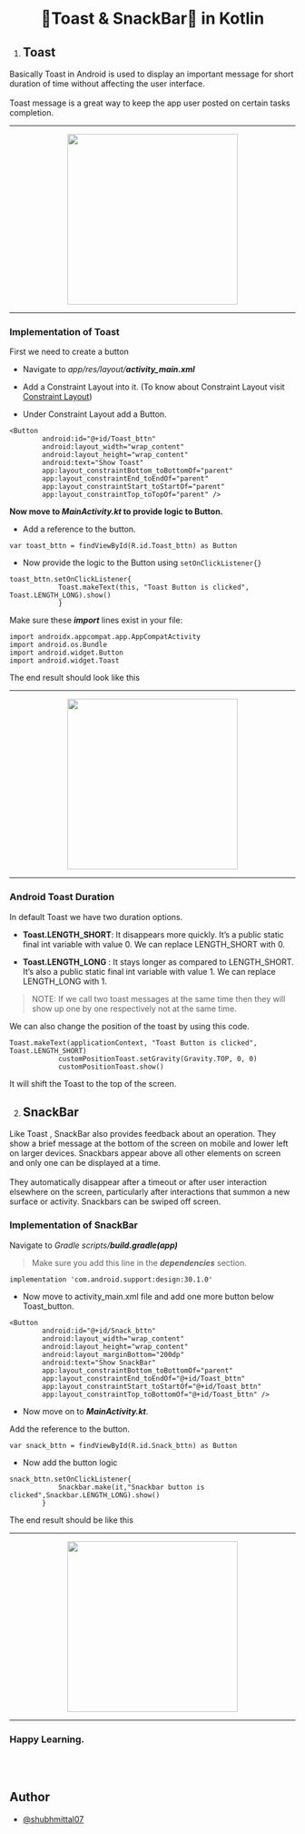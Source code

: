 # <div align="center">🍞Toast & SnackBar🍫 in Kotlin</div>

1. ## Toast

Basically Toast in Android is used to display an important message for short duration of time without affecting the user interface.
<br>
<br>
Toast message is a great way to keep the app user posted on certain tasks completion.

<hr>

<div align = "center">
<img src = "https://user-images.githubusercontent.com/59731205/136616594-0be16ae8-774e-4844-b041-a3c0888650ec.png" width = "300">
</div>

<hr>

### Implementation of Toast
First we need to create a button
* Navigate to _app/res/layout/**activity_main.xml**_

* Add a Constraint Layout into it.
(To know about Constraint Layout visit [Constraint Layout](https://github.com/girlscript/winter-of-contributing/blob/Android_Development_With_Kotlin/Android_Development_with_Kotlin/07.%20View%20Groups/07.4%20Constraint%20Layout.md))

* Under Constraint Layout add a Button.

```
<Button
        android:id="@+id/Toast_bttn"
        android:layout_width="wrap_content"
        android:layout_height="wrap_content"
        android:text="Show Toast"
        app:layout_constraintBottom_toBottomOf="parent"
        app:layout_constraintEnd_toEndOf="parent"
        app:layout_constraintStart_toStartOf="parent"
        app:layout_constraintTop_toTopOf="parent" />
```

**Now move to _MainActivity.kt_ to provide logic to Button.**

* Add a reference to the button.

`var toast_bttn = findViewById(R.id.Toast_bttn) as Button`

* Now provide the logic to the Button using `setOnClickListener{}`

```
toast_bttn.setOnClickListener{
            Toast.makeText(this, "Toast Button is clicked", Toast.LENGTH_LONG).show()
            }
```

Make sure these _**import**_ lines exist in your file:


```
import androidx.appcompat.app.AppCompatActivity
import android.os.Bundle
import android.widget.Button
import android.widget.Toast
```

The end result should look like this

<hr>

<div align = "center">
<img src = "https://user-images.githubusercontent.com/59731205/136619782-8909ca3f-db89-4403-a0ed-049b126e06b0.png" width = "300">
</div>

<hr>

### Android Toast Duration

In default Toast we have two duration options.

* **Toast.LENGTH_SHORT**: It disappears more quickly. It’s a public static final int variable with value 0. We can replace LENGTH_SHORT with 0.

* **Toast.LENGTH_LONG** : It stays longer as compared to LENGTH_SHORT. It’s also a public static final int variable with value 1. We can replace LENGTH_LONG with 1.

>NOTE: If we call two toast messages at the same time then they will show up one by one respectively not at the same time.

We can also change the position of the toast by using this code.

```
Toast.makeText(applicationContext, "Toast Button is clicked", Toast.LENGTH_SHORT)
            customPositionToast.setGravity(Gravity.TOP, 0, 0)
            customPositionToast.show()
```

It will shift the Toast to the top of the screen.

2. ## SnackBar

Like Toast , SnackBar also provides feedback about an operation. They show a brief message at the bottom of the screen on mobile and lower left on larger devices. Snackbars appear above all other elements on screen and only one can be displayed at a time.
<br>
<br>
They automatically disappear after a timeout or after user interaction elsewhere on the screen, particularly after interactions that summon a new surface or activity. Snackbars can be swiped off screen.

### Implementation of SnackBar

Navigate to _Gradle scripts/**build.gradle(app)**_

>Make sure you add this line in the _**dependencies**_ section.

`implementation 'com.android.support:design:30.1.0'`

* Now move to activity_main.xml file and add one more button below Toast_button.

```
<Button
        android:id="@+id/Snack_bttn"
        android:layout_width="wrap_content"
        android:layout_height="wrap_content"
        android:layout_marginBottom="200dp"
        android:text="Show SnackBar"
        app:layout_constraintBottom_toBottomOf="parent"
        app:layout_constraintEnd_toEndOf="@+id/Toast_bttn"
        app:layout_constraintStart_toStartOf="@+id/Toast_bttn"
        app:layout_constraintTop_toBottomOf="@+id/Toast_bttn" />
```

* Now move on to _**MainActivity.kt**_.

Add the reference to the button.

`var snack_bttn = findViewById(R.id.Snack_bttn) as Button
`
* Now add the button logic

```
snack_bttn.setOnClickListener{
            Snackbar.make(it,"Snackbar button is clicked",Snackbar.LENGTH_LONG).show()
        }
```

The end result should be like this

<hr>

<div align = "center">
<img src = "https://user-images.githubusercontent.com/59731205/136624347-0601fe55-17ea-4493-8c27-a9581a018db0.png" width = "300">
</div>

<hr>

### Happy Learning.

<br>
<br>

## Author
* [@shubhmittal07](https://github.com/shubhmittal07)